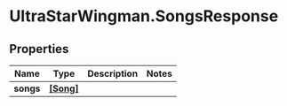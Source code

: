 # UltraStarWingman.SongsResponse

## Properties

Name | Type | Description | Notes
------------ | ------------- | ------------- | -------------
**songs** | [**[Song]**](Song.md) |  | 


